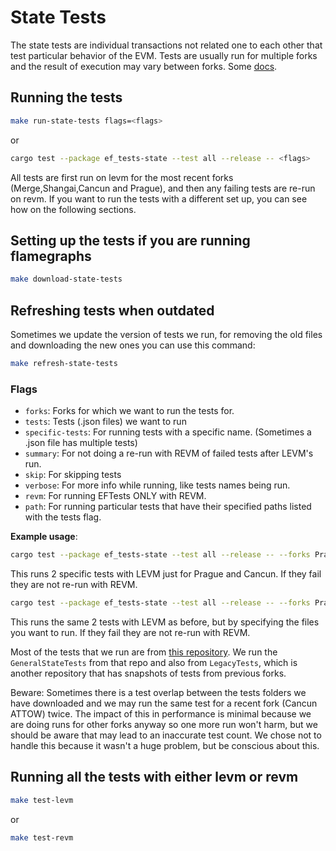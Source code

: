 # State Tests

The state tests are individual transactions not related one to each other that test particular behavior of the EVM. Tests are usually run for multiple forks and the result of execution may vary between forks.
Some [docs](https://ethereum.github.io/execution-spec-tests/main/consuming_tests/state_test/).

## Running the tests

```bash
make run-state-tests flags=<flags>
```
or
```bash
cargo test --package ef_tests-state --test all --release -- <flags>
```

All tests are first run on levm for the most recent forks (Merge,Shangai,Cancun and Prague), and then any failing tests are re-run on revm. If you want to run the tests with a different set up, you can see how on the following sections.

## Setting up the tests if you are running flamegraphs

```bash
make download-state-tests
```

## Refreshing tests when outdated

Sometimes we update the version of tests we run, for removing the old files and downloading the new ones you can use this command:
```bash
make refresh-state-tests
```

### Flags
- `forks`: Forks for which we want to run the tests for.
- `tests`: Tests (.json files) we want to run
- `specific-tests`: For running tests with a specific name. (Sometimes a .json file has multiple tests)
- `summary`: For not doing a re-run with REVM of failed tests after LEVM's run.
- `skip`: For skipping tests
- `verbose`: For more info while running, like tests names being run.
- `revm`: For running EFTests ONLY with REVM.
- `path`: For running particular tests that have their specified paths listed with the tests flag.


**Example usage**: 
```bash
cargo test --package ef_tests-state --test all --release -- --forks Prague,Cancun --summary --tests push0.json,invalidAddr.json
```
This runs 2 specific tests with LEVM just for Prague and Cancun. If they fail they are not re-run with REVM.

```bash
cargo test --package ef_tests-state --test all --release -- --forks Prague,Cancun --summary --paths --tests LegacyTests/Cancun/GeneralStateTests/Shanghai/stEIP3855-push0/push0.json,GeneralStateTests/Shanghai/stEIP3855-push0/push0.json,GeneralStateTests/stBadOpcode/invalidAddr.json,LegacyTests/Cancun/GeneralStateTests/stBadOpcode/invalidAddr.json
```
This runs the same 2 tests with LEVM as before, but by specifying the files you want to run. If they fail they are not re-run with REVM.


Most of the tests that we run are from [this repository](https://github.com/ethereum/tests). We run the `GeneralStateTests` from that repo and also from `LegacyTests`, which is another repository that has snapshots of tests from previous forks. 


Beware: Sometimes there is a test overlap between the tests folders we have downloaded and we may run the same test for a recent fork (Cancun ATTOW) twice. The impact of this in performance is minimal because we are doing runs for other forks anyway so one more run won't harm, but we should be aware that may lead to an inaccurate test count. We chose not to handle this because it wasn't a huge problem, but be conscious about this.

## Running all the tests with either levm or revm

```bash
make test-levm
```
or
```bash
make test-revm
```

